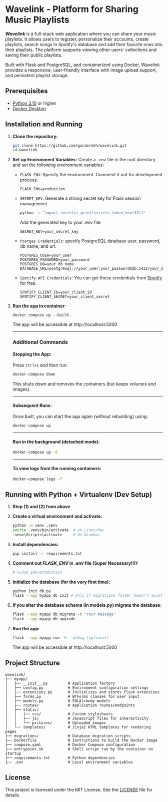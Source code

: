 # Wavelink - Platform for Sharing Music Playlists

___Wavelink___ is a full-stack web application where you can share your music playlists. It allows users to register, personalize their accounts, create playlists, search songs in Spotify's database and add their favorite ones into their playlists. The platform supports viewing other users' collections and saving their public playlists.

Built with Flask and PostgreSQL, and containerized using Docker, Wavelink provides a responsive, user-friendly interface with image upload support, and persistent playlist storage.

## Prerequisites

* [Python 3.10](https://www.python.org/downloads/) or higher
* [Docker Desktop](https://docs.docker.com/desktop/)

## Installation and Running

1.  **Clone the repository:**
    ```bash
    git clone https://github.com/guramrekh/wavelink.git
    cd wavelink
    ```

2.  **Set up Environment Variables:**
    Create a `.env` file in the root directory and set the following environment variables:
    * `FLASK_ENV`: Specify the environment. Comment it out for development process.
        ```
        FLASK_ENV=production
        ```

    * `SECRET_KEY`: Generate a strong secret key for Flask session management.
        ```bash
        python -c "import secrets; print(secrets.token_hex(32))"
        ```
        Add the generated key to your .env file:
        ```
        SECRET_KEY=your_secret_key
        ```

    * `Postges Credentials`: specify PostgreSQL database user, password, db name, and url.
        ```
        POSTGRES_USER=your_user
        POSTGRES_PASSWORD=your_password
        POSTGRES_DB=your_db_name
        DATABASE_URL=postgresql://your_user:your_password@db:5432/your_db_name
        ``` 

    * `Spotify API Credentials`: You can get these credentials from [Spotify](https://developer.spotify.com/documentation/web-api) for free.
        ```
        SPOTIFY_CLIENT_ID=your_client_id
        SPOTIFY_CLIENT_SECRET=your_client_secret
        ```

3. **Run the app in container**:
    ```
    docker compose up --build
    ```
    The app will be accessible at http://localhost:5000
    
    ---

    ### Additional Commands

    #### Stopping the App:
    Press `Ctrl+C` and then run:

    ```bash
    docker-compose down
    ```

    This shuts down and removes the containers (but keeps volumes and images).

    ---

    #### Subsequent Runs:
    Once built, you can start the app again (without rebuilding) using:

    ```bash
    docker-compose up
    ```

    ---

    #### Run in the background (detached mode):

    ```bash
    docker-compose up -d
    ```

    ---

    #### To view logs from the running containers:

    ```bash
    docker-compose logs -f
    ```

## Running with Python + Virtualenv (Dev Setup)

1.  **Step (1) and (2) from above**

2.  **Create a virtual environment and activate:**
    ```bash
    python -m venv .venv
    source .venv/bin/activate  # on Linux/Mac
    .venv\Scripts\activate     # On Windows
    ```

3.  **Install dependencies:**
    ```bash
    pip install -r requirements.txt
    ```

4. **Comment out *FLASK_ENV* in .env file (Super Necessary!!!):**
    ```bash
    # FLASK_ENV=production
    ```

5. **Initialize the database (for the very first time):**
    ```bash
    python init_db.py
    flask --app myapp db init # Only if migrations folder doesn't exist
    ```

6.  **If you alter the database schema (in models.py) migrate the database:**
    ```bash
    flask --app myapp db migrate -m "Your message"
    flask --app myapp db upgrade
    ```

7. **Run the app:**
    ```bash
    flask --app myapp run  # --debug (optional)
    ```
    The app will be accessible at http://localhost:5000


## Project Structure
```
wavelink/
├── myapp/
│   ├── __init__.py         # Application factory
│   ├── config.py           # Environment configuration settings
│   ├── extensions.py       # Initializes and stores Flask extensions
│   ├── forms.py            # WTForms classes for user input
│   ├── models.py           # SQLAlchemy models
│   ├── routes/             # Application routes/endpoints
│   ├── static/
│   │   ├── css/            # Custom stylesheets
│   │   ├── js/             # JavaScript files for interactivity
│   │   └── pictures/       # Uploaded images
│   └── templates/          # Jinja2 HTML templates for rendering pages
├── migrations/             # Database migration scripts
├── Dockerfile              # Instructions to build the Docker image
├── compose.yaml            # Docker Compose configuration 
├── entrypoint.sh           # Shell script run by the container on startup
├── requirements.txt        # Python dependencies 
├── .env                    # Local environment variables
```

## License

This project is licensed under the MIT License. See the [LICENSE](LICENSE) file for details.